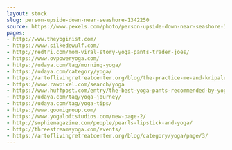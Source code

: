 ```yaml
---
layout: stock
slug: person-upside-down-near-seashore-1342250
source: https://www.pexels.com/photo/person-upside-down-near-seashore-1342250/
pages:
- http://www.theyoginist.com/
- https://www.silkedewulf.com/
- http://redtri.com/mom-viral-story-yoga-pants-trader-joes/
- https://www.ovpoweryoga.com/
- https://udaya.com/tag/morning-yoga/
- https://udaya.com/category/yoga/
- https://artoflivingretreatcenter.org/blog/the-practice-me-and-kripalu-yoga-an-unexpected-love-story/
- https://www.rawpixel.com/search/yoga
- https://www.huffpost.com/entry/the-best-yoga-pants-recommended-by-yoga-teachers_n_5c38ed2ce4b0e0baf53d47ba
- https://udaya.com/tag/yoga-journey/
- https://udaya.com/tag/yoga-tips/
- https://www.goomigroup.com/
- https://www.yogaloftstudios.com/new-page-2/
- http://sophiemagazine.com/people/pearls-lipstick-and-yoga/
- http://threestreamsyoga.com/events/
- https://artoflivingretreatcenter.org/blog/category/yoga/page/3/
---
```

